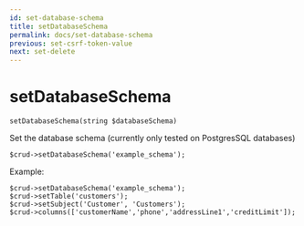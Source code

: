 ```yaml
---
id: set-database-schema
title: setDatabaseSchema
permalink: docs/set-database-schema
previous: set-csrf-token-value
next: set-delete
---
```


# setDatabaseSchema


<pre><code class="php">setDatabaseSchema(string $databaseSchema)</code></pre>
Set the database schema (currently only tested on PostgresSQL databases)

<pre><code class="php">$crud->setDatabaseSchema('example_schema');</code></pre>

Example:

<pre><code class="php">$crud->setDatabaseSchema('example_schema');
$crud->setTable('customers');
$crud->setSubject('Customer', 'Customers');
$crud->columns(['customerName','phone','addressLine1','creditLimit']);</code></pre>